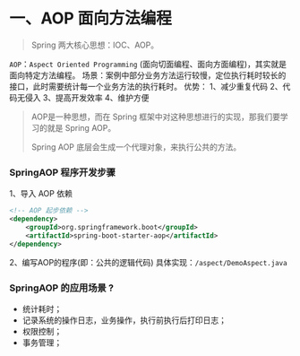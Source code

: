 # 一、AOP 面向方法编程

> Spring 两大核心思想：IOC、AOP。

`AOP`：`Aspect Oriented Programming` (面向切面编程、面向方面编程)，其实就是面向特定方法编程。
场景：案例中部分业务方法运行较慢，定位执行耗时较长的接口，此时需要统计每一个业务方法的执行耗时。
优势：
1、减少重复代码
2、代码无侵入
3、提高开发效率
4、维护方便

> AOP是一种思想，而在 Spring 框架中对这种思想进行的实现，那我们要学习的就是 Spring AOP。
> 
> Spring AOP 底层会生成一个代理对象，来执行公共的方法。

### SpringAOP 程序开发步骤
1、导入 AOP 依赖
```xml
<!-- AOP 起步依赖 -->
<dependency>
	<groupId>org.springframework.boot</groupId>
	<artifactId>spring-boot-starter-aop</artifactId>
</dependency>
```

2、编写AOP的程序(即：公共的逻辑代码)
具体实现：`/aspect/DemoAspect.java`

### SpringAOP 的应用场景 ?
* 统计耗时；
* 记录系统的操作日志，业务操作，执行前执行后打印日志；
* 权限控制；
* 事务管理；
